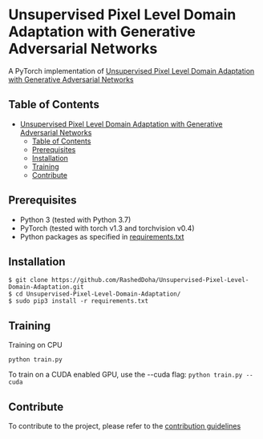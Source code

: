# Unsupervised Pixel Level Domain Adaptation with Generative Adversarial Networks
A PyTorch implementation of [Unsupervised Pixel Level Domain Adaptation with Generative Adversarial Networks](https://arxiv.org/abs/1603.08155)

## Table of Contents
- [Unsupervised Pixel Level Domain Adaptation with Generative Adversarial Networks](#unsupervised-pixel-level-domain-adaptation-with-generative-adversarial-networks)
  - [Table of Contents](#table-of-contents)
  - [Prerequisites](#prerequisites)
  - [Installation](#installation)
  - [Training](#training)
  - [Contribute](#contribute)

## Prerequisites
- Python 3 (tested with Python 3.7)
- PyTorch (tested with torch v1.3 and torchvision v0.4)
- Python packages as specified in [requirements.txt](requirements.txt)


## Installation
```
$ git clone https://github.com/RashedDoha/Unsupervised-Pixel-Level-Domain-Adaptation.git
$ cd Unsupervised-Pixel-Level-Domain-Adaptation/
$ sudo pip3 install -r requirements.txt
```

## Training
Training on CPU
```
python train.py
```
To train on a CUDA enabled GPU, use the --cuda flag: `python train.py --cuda`

## Contribute
To contribute to the project, please refer to the [contribution guidelines](CONTRIBUTING.md)


